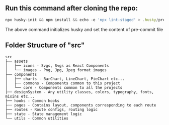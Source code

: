 ## Run this command after cloning the repo:

```js
npx husky-init && npm install && echo -e 'npx lint-staged' > .husky/pre-commit
```

The above command initializes husky and set the content of pre-commit file

## Folder Structure of "src"

```text
src
├── assets
│   ├── icons - Svgs, Svgs as React Components
│   └── images - Png, Jpg, Jpeg format images
├── components
│   ├── charts - BarChart, LineChart, PieChart etc...
│   ├── commons - Components common to this project
│   └── core - Components common to all the projects
├── designSystem - Any utility classes, colors, typography, fonts, mixins etc...
├── hooks - Common hooks
├── pages - Contains layout, components corresponding to each route
├── routes - Route configs, routing logic
├── state - State management logic
└── utils - Common utilities
```